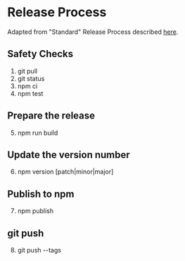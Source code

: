 # Release Process
Adapted from "Standard" Release Process described [here](https://cloudfour.com/thinks/how-to-publish-an-updated-version-of-an-npm-package/).
## Safety Checks
1. git pull
2. git status
3. npm ci
4. npm test
## Prepare the release
5. npm run build
## Update the version number
6. npm version [patch|minor|major]
## Publish to npm
7. npm publish
## git push
8. git push --tags